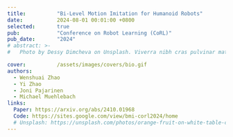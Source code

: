 ```yaml
---
title:          "Bi-Level Motion Imitation for Humanoid Robots"
date:           2024-08-01 00:01:00 +0800
selected:       true
pub:            "Conference on Robot Learning (CoRL)"
pub_date:       "2024"
# abstract: >-
#   Photo by Dessy Dimcheva on Unsplash. Viverra nibh cras pulvinar mattis nunc sed. Quam quisque id diam vel quam elementum pulvinar etiam. Ac felis donec et odio pellentesque. Ligula ullamcorper malesuada proin libero nunc consequat interdum varius sit. A pellentesque sit amet porttitor eget. Magna fermentum iaculis eu non diam phasellus vestibulum lorem sed.

cover:          /assets/images/covers/bio.gif
authors:
  - Wenshuai Zhao
  - Yi Zhao
  - Joni Pajarinen
  - Michael Muehlebach  
links:
  Paper: https://arxiv.org/abs/2410.01968
  Code: https://sites.google.com/view/bmi-corl2024/home
  # Unsplash: https://unsplash.com/photos/orange-fruit-on-white-table-cloth-ISX_imp8t1o
---
```

